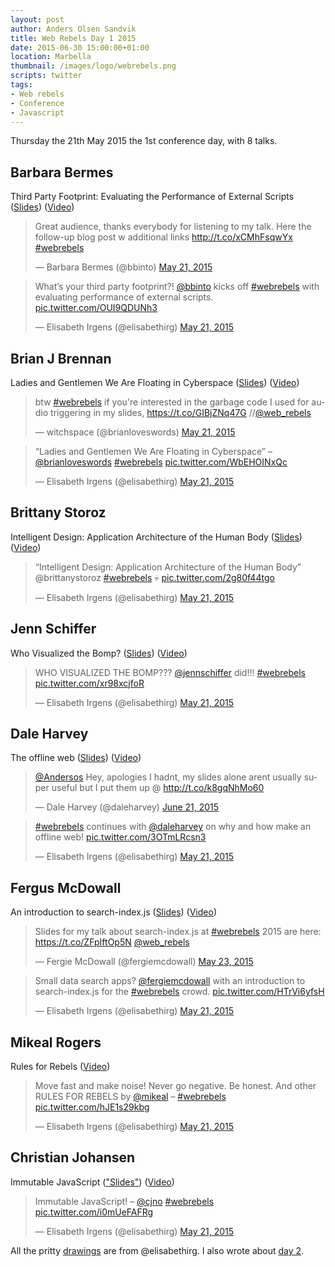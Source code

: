 ```yaml
---
layout: post
author: Anders Olsen Sandvik
title: Web Rebels Day 1 2015
date: 2015-06-30 15:00:00+01:00
location: Marbella
thumbnail: /images/logo/webrebels.png
scripts: twitter
tags:
- Web rebels
- Conference
- Javascript
---
```


Thursday the 21th May 2015 the 1st conference day, with 8 talks.

## Barbara Bermes
Third Party Footprint: Evaluating the Performance of External Scripts ([Slides](http://www.slideshare.net/bbinto/web-rebels-3rd-party-footprint-webrebels)) ([Video](https://vimeo.com/128742907))

<blockquote class="twitter-tweet" data-cards="hidden" lang="en"><p lang="en" dir="ltr">Great audience, thanks everybody for listening to my talk. Here the follow-up blog post w additional links <a href="http://t.co/xCMhFsqwYx">http://t.co/xCMhFsqwYx</a> <a href="https://twitter.com/hashtag/webrebels?src=hash">#webrebels</a></p>&mdash; Barbara Bermes (@bbinto) <a href="https://twitter.com/bbinto/status/601296698904858624">May 21, 2015</a></blockquote>

<blockquote class="twitter-tweet" lang="en"><p lang="en" dir="ltr">What’s your third party footprint?! <a href="https://twitter.com/bbinto">@bbinto</a> kicks off <a href="https://twitter.com/hashtag/webrebels?src=hash">#webrebels</a> with evaluating performance of external scripts. <a href="http://t.co/OUI9QDUNh3">pic.twitter.com/OUI9QDUNh3</a></p>&mdash; Elisabeth Irgens (@elisabethirg) <a href="https://twitter.com/elisabethirg/status/601293596885700609">May 21, 2015</a></blockquote>

## Brian J Brennan
Ladies and Gentlemen We Are Floating in Cyberspace ([Slides](https://gist.github.com/brianloveswords/43fa393d4b2326699893)) ([Video](https://vimeo.com/128767310))

<blockquote class="twitter-tweet" lang="en"><p lang="en" dir="ltr">btw <a href="https://twitter.com/hashtag/webrebels?src=hash">#webrebels</a> if you&#39;re interested in the garbage code I used for audio triggering in my slides, <a href="https://t.co/GIBjZNq47G">https://t.co/GIBjZNq47G</a> //<a href="https://twitter.com/web_rebels">@web_rebels</a></p>&mdash; witchspace (@brianloveswords) <a href="https://twitter.com/brianloveswords/status/601326870446092288">May 21, 2015</a></blockquote>

<blockquote class="twitter-tweet" lang="en"><p lang="en" dir="ltr">“Ladies and Gentlemen We Are Floating in Cyberspace” – <a href="https://twitter.com/brianloveswords">@brianloveswords</a> <a href="https://twitter.com/hashtag/webrebels?src=hash">#webrebels</a> <a href="http://t.co/WbEHOINxQc">pic.twitter.com/WbEHOINxQc</a></p>&mdash; Elisabeth Irgens (@elisabethirg) <a href="https://twitter.com/elisabethirg/status/601304468957822976">May 21, 2015</a></blockquote>

## Brittany Storoz
Intelligent Design: Application Architecture of the Human Body ([Slides](http://brittanystoroz.github.io/presentations/app-architecture-human-body)) ([Video](https://vimeo.com/128772581))

<blockquote class="twitter-tweet" lang="en"><p lang="en" dir="ltr">“Intelligent Design: Application Architecture of the Human Body” @brittanystoroz <a href="https://twitter.com/hashtag/webrebels?src=hash">#webrebels</a> 💀 <a href="http://t.co/2g80f44tgo">pic.twitter.com/2g80f44tgo</a></p>&mdash; Elisabeth Irgens (@elisabethirg) <a href="https://twitter.com/elisabethirg/status/601331436864598017">May 21, 2015</a></blockquote>

## Jenn Schiffer
Who Visualized the Bomp? ([Slides](https://github.com/jennschiffer/who-visualized-the-bomp)) ([Video](https://vimeo.com/128748712))

<blockquote class="twitter-tweet" lang="en"><p lang="en" dir="ltr">WHO VISUALIZED THE BOMP??? <a href="https://twitter.com/jennschiffer">@jennschiffer</a> did!!! <a href="https://twitter.com/hashtag/webrebels?src=hash">#webrebels</a> <a href="http://t.co/xr98xcjfoR">pic.twitter.com/xr98xcjfoR</a></p>&mdash; Elisabeth Irgens (@elisabethirg) <a href="https://twitter.com/elisabethirg/status/601332435901612032">May 21, 2015</a></blockquote>

## Dale Harvey
The offline web ([Slides](http://daleharvey.github.io/Presentations/WebRebels-Oslo-2015-05-22/)) ([Video](https://vimeo.com/128739471))

<blockquote class="twitter-tweet" data-conversation="none" lang="en"><p lang="en" dir="ltr"><a href="https://twitter.com/Andersos">@Andersos</a> Hey, apologies I hadnt, my slides alone arent usually super useful but I put them up @ <a href="http://t.co/k8gqNhMo60">http://t.co/k8gqNhMo60</a></p>&mdash; Dale Harvey (@daleharvey) <a href="https://twitter.com/daleharvey/status/612539271740813312">June 21, 2015</a></blockquote>

<blockquote class="twitter-tweet" lang="en"><p lang="en" dir="ltr"><a href="https://twitter.com/hashtag/webrebels?src=hash">#webrebels</a> continues with <a href="https://twitter.com/daleharvey">@daleharvey</a> on why and how make an offline web! <a href="http://t.co/3OTmLRcsn3">pic.twitter.com/3OTmLRcsn3</a></p>&mdash; Elisabeth Irgens (@elisabethirg) <a href="https://twitter.com/elisabethirg/status/601358405920493568">May 21, 2015</a></blockquote>

## Fergus McDowall
An introduction to search-index.js ([Slides](https://speakerdeck.com/fergiemcdowall/an-introduction-to-search-index-dot-js)) ([Video](https://vimeo.com/128787918))

<blockquote class="twitter-tweet" lang="en"><p lang="en" dir="ltr">Slides for my talk about search-index.js at <a href="https://twitter.com/hashtag/webrebels?src=hash">#webrebels</a> 2015 are here: <a href="https://t.co/ZFpIftOp5N">https://t.co/ZFpIftOp5N</a> <a href="https://twitter.com/web_rebels">@web_rebels</a></p>&mdash; Fergie McDowall (@fergiemcdowall) <a href="https://twitter.com/fergiemcdowall/status/602026740823793664">May 23, 2015</a></blockquote>

<blockquote class="twitter-tweet" lang="en"><p lang="en" dir="ltr">Small data search apps? <a href="https://twitter.com/fergiemcdowall">@fergiemcdowall</a> with &#10;an introduction to search-index.js for the <a href="https://twitter.com/hashtag/webrebels?src=hash">#webrebels</a> crowd. <a href="http://t.co/HTrVi6yfsH">pic.twitter.com/HTrVi6yfsH</a></p>&mdash; Elisabeth Irgens (@elisabethirg) <a href="https://twitter.com/elisabethirg/status/601372772581953536">May 21, 2015</a></blockquote>

## Mikeal Rogers
Rules for Rebels ([Video](https://vimeo.com/128791528))

<blockquote class="twitter-tweet" lang="en"><p lang="en" dir="ltr">Move fast and make noise! Never go negative. Be honest. And other RULES FOR REBELS by <a href="https://twitter.com/mikeal">@mikeal</a> – <a href="https://twitter.com/hashtag/webrebels?src=hash">#webrebels</a> <a href="http://t.co/hJE1s29kbg">pic.twitter.com/hJE1s29kbg</a></p>&mdash; Elisabeth Irgens (@elisabethirg) <a href="https://twitter.com/elisabethirg/status/601390466454659072">May 21, 2015</a></blockquote>

## Christian Johansen
Immutable JavaScript (["Slides"](https://github.com/cjohansen/react-sweeper)) ([Video](https://vimeo.com/128790457))

<blockquote class="twitter-tweet" lang="en"><p lang="fr" dir="ltr">Immutable JavaScript! – <a href="https://twitter.com/cjno">@cjno</a> <a href="https://twitter.com/hashtag/webrebels?src=hash">#webrebels</a> <a href="http://t.co/i0mUeFAFRg">pic.twitter.com/i0mUeFAFRg</a></p>&mdash; Elisabeth Irgens (@elisabethirg) <a href="https://twitter.com/elisabethirg/status/601410739245555712">May 21, 2015</a></blockquote>

All the pritty [drawings](http://elisabethirgens.com/2015/web-rebels/) are from @elisabethirg. I also wrote about [day 2](/2015/07/04/web-rebels-day-2-2015/).